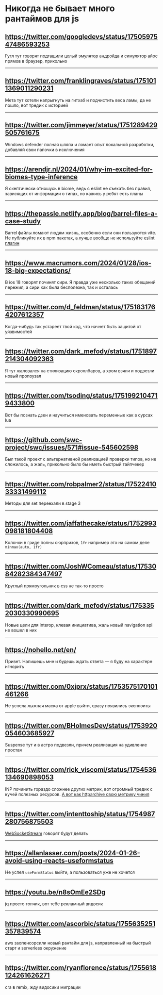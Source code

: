 # Никогда не бывает много рантаймов для js

## https://twitter.com/googledevs/status/1750597547486593253

Гугл тут говорят подтащили целый эмулятор андройда и симулятор айос прямов в браузер, прикольно

---

## https://twitter.com/franklingraves/status/1751011369011290231

Мета тут хотели напрыгнуть на гитхаб и подчистить веса ламы, да не пошло, вот тредик с историей

---

## https://twitter.com/jimmeyer/status/1751289429505761675

Windows defender полная шляпа и ломает опыт локальной разработки, добавляй свои папочки в исключения

---

## https://arendjr.nl/2024/01/why-im-excited-for-biomes-type-inference

Я скептически отношусь в biome, ведь с eslint не съехать без правил, зависящих от информации о типах, но кажись у ребят есть планы

---

## https://thepassle.netlify.app/blog/barrel-files-a-case-study

Barrel файлы ломают людям жизнь, особенно если они пользуются vite. Не публикуйте их в npm пакетах, а лучше вообще не используйте [eslint плагин](https://twitter.com/passle_/status/1751627382962741256)

---

## https://www.macrumors.com/2024/01/28/ios-18-big-expectations/

В ios 18 говорят починят сири. Я правда уже несколько таких обещаний пережил, а сири как была бесполезна, так и осталась

---

## https://twitter.com/d_feldman/status/1751831764207612357

Когда-нибудь так устареет твой код, что начнет быть защитой от уязвимостей

---

## https://twitter.com/dark_mefody/status/1751897214304092363

Я тут жаловался на стилизацию скроллбаров, а хром взяли и подвезли новый пропоузал

---

## https://twitter.com/tsoding/status/1751992104719433800

Вот бы познать дзен и научиться именовать переменные как в сурсах lua

---

## https://github.com/swc-project/swc/issues/571#issue-545602598

Был такой проект с альтернативной реализацией проверки типов, но не сложилось, а жаль, прикольно было бы иметь быстрый тайпчекер

---

## https://twitter.com/robpalmer2/status/1752241033331499112

Методы для set переехали в stage 3

---

## https://twitter.com/jaffathecake/status/1752993098181804408

Колонки в гриде полны сюрпризов, `1fr` например это на самом деле `minmax(auto, 1fr)`

---

## https://twitter.com/JoshWComeau/status/1753084282384347497

Круглый прямоугольник в css не так-то просто

---

## https://twitter.com/dark_mefody/status/1753352030330990695

Новые цели для interop, клевая инициатива, жаль новый navigation api не вошел в них

---

## https://nohello.net/en/

Привет. Напишешь мне и будешь ждать ответа — я буду на характере игнорить

---

## https://twitter.com/0xjprx/status/1753575170101461266

Не успела лыжная маска от apple выйти, сразу появились эксплоиты

---

## https://twitter.com/BHolmesDev/status/1753920054603685927

Suspense тут и в астро подвезли, причем реализация на удивление простая

---

## https://twitter.com/rick_viscomi/status/1754536134690898053

INP починить гораздо сложнее других метрик, вот огромный тредик с кучей полезных ресурсов. [А вот как httparchive свою метрику чинил](https://twitter.com/rick_viscomi/status/1754882706951864731)

---

## https://twitter.com/intenttoship/status/1754987280756875503

[WebSocketStream](https://developer.chrome.com/docs/capabilities/web-apis/websocketstream) говорят будут делать

---

## https://allanlasser.com/posts/2024-01-26-avoid-using-reacts-useformstatus

Не успел `useFormStatus` выйти, а пользоваться уже не хочется

---

## https://youtu.be/n8sOmEe2SDg

jq просто топчик, вот тебе рекламный видосик

---

## https://twitter.com/ascorbic/status/1755635251357839574

aws заопенсорсили новый рантайм для js, направленный на быстрый старт и serverless окружение

---

## https://twitter.com/ryanflorence/status/1755618124261626271

cra в remix, жду видосики миграции
